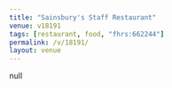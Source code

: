 ```yaml
---
title: "Sainsbury's Staff Restaurant"
venue: v18191
tags: [restaurant, food, "fhrs:662244"]
permalink: /v/18191/
layout: venue
---
```

null